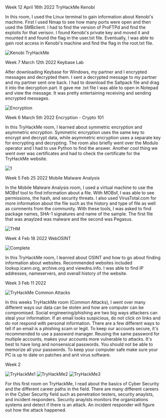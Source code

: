 Week 12 April 16th 2022
TryHackMe Kenobi

In this room, I used the Linux terminal to gain information about Kenobi's machine. First I used Nmap to see how many ports were open and then used the SMBclient. I had to find the version of ProFTPd and find the exploits for that verison. I found Kenobi's private key and moved it and mounted it and found the flag in the user.txt file. Eventually, I was able to gain root access in Kenobi's machine and find the flag in the root.txt file. 

![Kenobi TryHackMe](https://user-images.githubusercontent.com/98351643/163690751-c3849168-59fa-4fde-bb3b-0fce4264f3a0.jpg)












Week 7 March 12th 2022
Keybase Lab

After downloading Keybase for Windows, my partner and I encrypted messages and decrypted them. I sent a decrypted message to my partner and my partner sent one back. I had to download the Saltpack file and drag it into the decryption part. It gave me .txt file I was able to open in Notepad and view the message. It was pretty entertaining receiving and sending encrypted messages. 

![Encryption](https://user-images.githubusercontent.com/98351643/158030236-f77a8912-eda1-4a70-8248-b85538506040.jpg)










Week 6 March 5th 2022
Encryption - Crypto 101

In this TryHackMe room, I learned about symmetric encryption and asymmetric encryption. Symmetric encryption uses the same key to encrypt and decrypt data, while asymmetric encryption uses a separate key for encrypting and decrypting. The room also briefly went over the Modulo operator and I had to use Python to find the answer. Another cool thing we went over was certificates and had to check the certificate for the TryHackMe website. 


![1](https://user-images.githubusercontent.com/98351643/156900449-f186843a-90b5-4d4f-9c0a-4a6aa8f470ce.jpg)















Week 5 Feb 25 2022
Mobile Malware Analysis

In the Mobile Malware Analysis room, I used a virtual machine to use the MOBsf tool to find information about a file. With MOBsf, I was able to see permissions, the hash, and security threats. I also used VirusTotal.com for more information about the file such as the history and type of file as well as comments from the community. With these tools, I was asked to find package names, SHA-1 signatures and name of the sample. The first file that was anaylzed was malware and the second was Pegasus. 



![THM](https://user-images.githubusercontent.com/98351643/155806610-340bd5f1-83d9-4b9f-8d58-2cd495a01f86.jpg)






















Week 4 Feb 18 2022
WebOSINT

![Complete](https://user-images.githubusercontent.com/98351643/154769864-866cfb2c-562a-4ae7-a383-55d82447d992.jpg)



In this TryHackMe room, I leanred about OSINT and how to go about finding information about websites. Recommended websites included lookup.icann.org, archive.org and viewdns.info. I was able to find IP addresses, nameservers, and overall history of the website. 














Week 3  Feb 11 2022

![TryHackMe Common Attacks](https://user-images.githubusercontent.com/98351643/153657413-79e37be1-0869-4656-a7df-0dd1fe08bfc1.jpg)


In this weeks TryHackMe room (Common Attacks), I went over many different ways our data can be stolen and how are computer can be compromised. Social engineering/phishing are two big ways attackers can steal your information. If an email looks suspicious, do not click on links and do not respond with personal information. There are a few different ways to tell if an email is a phishing scam or legit. To keep our accounts secure, it's recommended to use a password manager. Reusing the same password for multiple accounts, makes your accounts more vulnerable to attacks. It's best to have long and nonsensical passwords. You should not be able to memorize all your passwords. To keep your computer safe make sure your PC is up to date on patches and anit virus software. 

















Week 2

![TryHackMe1](https://user-images.githubusercontent.com/98351643/152192919-b8d41be4-116b-47b2-9ace-75986edf770a.jpg)
![TryHackMe2](https://user-images.githubusercontent.com/98351643/152192941-1c259319-da70-4c07-ad2e-ab9ccc4f0ae1.jpg)
![TryHackMe3](https://user-images.githubusercontent.com/98351643/152192957-d0b2269f-d39b-46df-9e22-133c00342395.jpg)

For this first room on TryHackMe, I read about the basics of Cyber Security and the different career paths in the field. There are many different careers in the Cyber Security field such as penetration testers, security anaylsts, and incident responders. Security anaylsts monitors the organizations systems and detect if there is an attack. An incident responder will figure out how the attack happened. 
